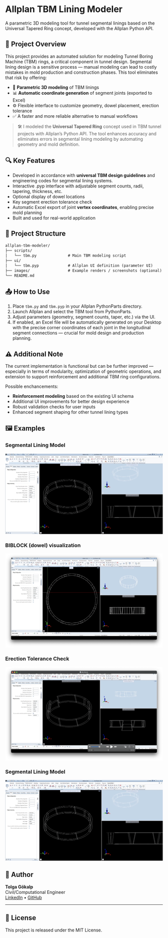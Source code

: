 # Allplan TBM Lining Modeler

A parametric 3D modeling tool for tunnel segmental linings based on the Universal Tapered Ring concept, developed with the Allplan Python API.

## 🚀 Project Overview

This project provides an automated solution for modeling Tunnel Boring Machine (TBM) rings, a critical component in tunnel design. Segmental lining design is a sensitive process — manual modeling can lead to costly mistakes in mold production and construction phases. This tool eliminates that risk by offering:

- 📐 **Parametric 3D modeling** of TBM linings
- 📊 **Automatic coordinate generation** of segment joints (exported to Excel)
- ⚙️ Flexible interface to customize geometry, dowel placement, erection tolerance
- ✅ A faster and more reliable alternative to manual workflows

> 🛠️ I modeled the **Universal Tapered Ring** concept used in TBM tunnel projects with Allplan’s Python API. The tool enhances accuracy and eliminates errors in segmental lining modeling by automating geometry and mold definition.

## 🔍 Key Features

- Developed in accordance with **universal TBM design guidelines** and engineering codes for segmental lining systems.
- Interactive .pyp interface with adjustable segment counts, radii, tapering, thickness, etc.
- Optional display of dowel locations
- Key segment erection tolerance check
- Automatic Excel export of joint **vertex coordinates**, enabling precise mold planning
- Built and used for real-world application

## 📁 Project Structure

```
allplan-tbm-modeler/
├── scripts/
│   └── tbm.py              # Main TBM modeling script
├── ui/
│   └── tbm.pyp             # Allplan UI definition (parameter UI)
├── images/                 # Example renders / screenshots (optional)
└── README.md
```

## 📤 How to Use

1. Place `tbm.py` and `tbm.pyp` in your Allplan PythonParts directory.
2. Launch Allplan and select the TBM tool from PythonParts.
3. Adjust parameters (geometry, segment counts, taper, etc.) via the UI.
4. If enabled, an Excel file will be automatically generated on your Desktop with the precise corner coordinates of each joint in the longitudinal segment connections — crucial for mold design and production planning.

## ⚠️ Additional Note
The current implementation is functional but can be further improved — especially in terms of modularity, optimization of geometric operations, and extension to support reinforcement and additional TBM ring configurations.

Possible enchancements:

- **Reinforcement modeling** based on the existing UI schema
- Additional UI improvements for better design experience
- Robust validation checks for user inputs
- Enhanced segment shaping for other tunnel lining types

## 🖼️ Examples

### Segmental Lining Model
![3D TBM Ring](images/tbm_ring.png)

### BIBLOCK (dowel) visualization
![Excel Output](images/biblock.png)

### Erection Tolerance Check
![3D TBM Ring](images/erection_tolerance.png)

### Segmental Lining Model
![3D TBM Ring](images/tbm_ring.png)

## 👤 Author

**Tolga Gökalp**  
Civil/Computational Engineer  
[LinkedIn](https://www.linkedin.com/in/tolgagokalp) • [GitHub](https://github.com/tolgagklp)

---

## 📃 License

This project is released under the MIT License.
